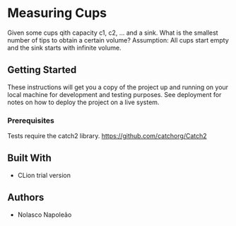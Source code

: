 # Measuring Cups

Given some cups qith capacity c1, c2, ... and a sink.
What is the smallest number of tips to obtain a certain volume?
Assumption: All cups start empty and the sink starts with infinite volume.

## Getting Started

These instructions will get you a copy of the project up and running on your local machine for development and testing purposes. See deployment for notes on how to deploy the project on a live system.

### Prerequisites

Tests require the catch2 library.
https://github.com/catchorg/Catch2

## Built With

* CLion trial version

## Authors

* Nolasco Napoleão

